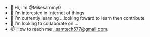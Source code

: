 - 👋 Hi, I’m @Mikesammy0
- 👀 I’m interested in internet of things
- 🌱 I’m currently learning ...looking foward to learn then contribute
- 💞️ I’m looking to collaborate on ...
- 📫 How to reach me ..samtech577@gmail.com.

<!---
Mikesammy0/Mikesammy0 is a ✨ special ✨ repository because its `README.md` (this file) appears on your GitHub profile.
You can click the Preview link to take a look at your changes.
--->
